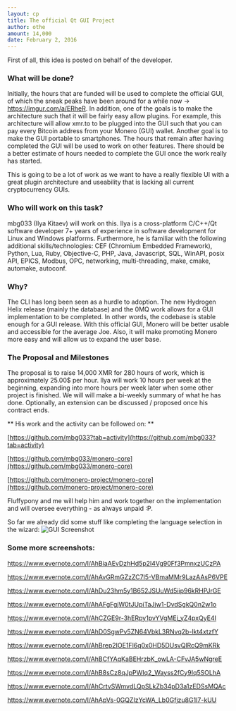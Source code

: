 ```yaml
---
layout: cp
title: The official Qt GUI Project
author: othe
amount: 14,000
date: February 2, 2016
---
```


First of all, this idea is posted on behalf of the developer.

### What will be done?

Initially, the hours that are funded will be used to complete the official GUI, of which the sneak peaks have been around for a while now -> https://imgur.com/a/ERheR. In addition, one of the goals is to make the architecture such that it will be fairly easy allow plugins. For example, this architecture will allow xmr.to to be plugged into the GUI such that you can pay every Bitcoin address from your Monero (GUI) wallet. Another goal is to make the GUI portable to smartphones. The hours that remain after having completed the GUI will be used to work on other features. There should be a better estimate of hours needed to complete the GUI once the work really has started.

This is going to be a lot of work as we want to have a really flexible UI with a great plugin architecture and useability that is lacking all current cryptocurrency GUIs.

### Who will work on this task?

mbg033 (Ilya Kitaev) will work on this. Ilya is a cross-platform C/C++/Qt software developer 7+ years of experience in software development for Linux and Windows platforms. Furthermore, he is familiar with the following additional skills/technologies: CEF (Chromium Embedded Framework), Python, Lua, Ruby, Objective-C, PHP, Java, Javascript, SQL, WinAPI, posix API, EPICS, Modbus, OPC, networking, multi-threading, make, cmake, automake, autoconf.

### Why?

The CLI has long been seen as a hurdle to adoption. The new Hydrogen Helix release (mainly the database) and the 0MQ work allows for a GUI implementation to be completed. In other words, the codebase is stable enough for a GUI release. With this official GUI, Monero will be better usable and accessible for the average Joe. Also, it will make promoting Monero more easy and will allow us to expand the user base.

### The Proposal and Milestones

The proposal is to raise 14,000 XMR for 280 hours of work, which is approximately 25.00$ per hour. Ilya will work 10 hours per week at the beginning, expanding into more hours per week later when some other project is finished. We will will make a bi-weekly summary of what he has done. Optionally, an extension can be discussed / proposed once his contract ends.

** His work and the activity can be followed on: **

[https://github.com/mbg033?tab=activity](https://github.com/mbg033?tab=activity)

[https://github.com/mbg033/monero-core](https://github.com/mbg033/monero-core)

[https://github.com/monero-project/monero-core](https://github.com/monero-project/monero-core)

Fluffypony and me will help him and work together on the implementation and will oversee everything - as always unpaid :P.

So far we already did some stuff like completing the language selection in the wizard: ![GUI Screenshot](https://www.evernote.com/shard/s528/sh/f968dcd6-8cc0-423f-bad3-c6f26261083c/dde89987e5befbd9/res/0bfa3d4e-882f-4f52-b756-62125895c1d5/skitch.png?resizeSmall&width=832)

### Some more screenshots:

https://www.evernote.com/l/AhBiaAEvDzhHd5p2l4Vg90Ff3PmnxzUCzPA

https://www.evernote.com/l/AhAvGRmGZzZC7I5-VBmaMMr9LazAAsP6VPE

https://www.evernote.com/l/AhDu23hm5y1B652JSUuWd5iip96kRHPJrGE

https://www.evernote.com/l/AhAFgFgjW0tJUpiTaJjw1-DvdSgkQ0n2w1o

https://www.evernote.com/l/AhCZGE9r-3hERpy1pvYVgMEj_yZ4pxQyE4I

https://www.evernote.com/l/AhD0SgwPv5ZN64VbkL3RNvq2b-Ikt4xtzfY

https://www.evernote.com/l/AhBrep2IOE1Fl6q0x0HD5DUsvQlRcQ9mKRk

https://www.evernote.com/l/AhBCfYAqKaBEHrzbK_owLA-CFvJA5wNgreE

https://www.evernote.com/l/AhB8sCz8qJpPWIq2_Wayss2fCy9Iq5SOLhA

https://www.evernote.com/l/AhCrtvSWmvdLQpSLkZb34pD3a1zEDSsMQAc

https://www.evernote.com/l/AhApVs-0GQZIzYcWA_Lb0Gfjzu8G1I7-kUU
